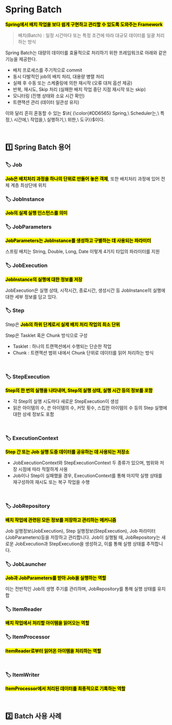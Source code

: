 # Spring Batch 

<mark>**Spring에서 배치 작업을 보다 쉽게 구현하고 관리할 수 있도록 도와주는 Framework**</mark>

> 배치(Batch) : 일정 시간마다 또는 특정 조건에 따라 대규모 데이터를 일괄 처리하는 방식

Spring Batch는 대량의 데이터를 효율적으로 처리하기 위한 프레임워크로 아래와 같은 기능을 제공한다. 

* 배치 프로세스를 주기적으로 commit
* 동시 다발적인 job의 배치 처리, 대용량 병렬 처리 
* 실패 후 수동 또는 스케줄링에 의한 재시작 (오류 대처 옵션 제공)
* 반복, 재시도, Skip 처리 (실패한 배치 작업 중단 지점 재시작 또는 skip)
* 모니터링 (진행 상태와 소요 시간 확인)
* 트랜잭션 관리 (데이터 일관성 유지)

이와 달리 흔히 혼동할 수 있는 $\it{ {\color{#DD6565} Spring,\ Scheduler는,\ 특정,\ 시간에,\ 작업을,\ 실행하기,\ 위한,\ 도구}}$이다. 


</br>



## 1️⃣ Spring Batch 용어

### 🏷️ Job

<mark>**Job은 배치처리 과정을 하나의 단위로 만들어 놓은 객체**</mark>, 또한 배치처리 과정에 있어 전체 계층 최상단에 위치
</br>

### 🏷️ JobInstance

<mark>**Job의 실제 실행 인스턴스를 의미**</mark>
</br>

### 🏷️ JobParameters
<mark>**JobParameters는 JobInstance를 생성하고 구별하는 데 사용되는 파라미터**</mark>

스프링 배치는 String, Double, Long, Date 이렇게 4가지 타입의 파라미터를 지원
</br>

### 🏷️ JobExecution

<mark>**JobInstance의 실행에 대한 정보를 저장**</mark>

JobExecution은 실행 상태, 시작시간, 종료시간, 생성시간 등 JobInstance의 실행에 대한 세부 정보를 담고 있다.
</br>


### 🏷️ Step

Step은 <mark>**Job의 하위 단계로서 실제 배치 처리 작업의 최소 단위**</mark> 

Step은 Tasklet 혹은 Chunk 방식으로 구성

* Tasklet : 하나의 트랜잭션에서 수행되는 단순한 작업
* Chunk :  트랜잭션 범위 내에서 Chunk 단위로 데이터를 읽어 처리하는 방식

</br>


### 🏷️ StepExecution
<mark>**Step의 한 번의 실행을 나타내며, Step의 실행 상태, 실행 시간 등의 정보를 포함**</mark> 

* 각 Step의 실행 시도마다 새로운 StepExecution이 생성
* 읽은 아이템의 수, 쓴 아이템의 수, 커밋 횟수, 스킵한 아이템의 수 등의 Step 실행에 대한 상세 정보도 포함

</br>



### 🏷️ ExecutionContext
<mark>**Step 간 또는 Job 실행 도중 데이터를 공유하는 데 사용되는 저장소**</mark> 

* JobExecutionContext와 StepExecutionContext 두 종류가 있으며, 범위와 저장 시점에 따라 적절하게 사용
* Job이나 Step이 실패했을 경우, ExecutionContext를 통해 마지막 실행 상태를 재구성하여 재시도 또는 복구 작업을 수행
 
</br>

### 🏷️ JobRepository
<mark>**배치 작업에 관련된 모든 정보를 저장하고 관리하는 메커니즘**</mark> 

Job 실행정보(JobExecution), Step 실행정보(StepExecution), Job 파라미터(JobParameters)등을 저장하고 관리합니다.
Job이 실행될 때, JobRepository는 새로운 JobExecution과 StepExecution을 생성하고, 이를 통해 실행 상태를 추적합니다.
</br>

### 🏷️ JobLauncher
<mark>**Job과 JobParameters를 받아 Job을 실행하는 역할**</mark> 


이는 전반적인 Job의 생명 주기를 관리하며, JobRepository를 통해 실행 상태를 유지합
</br>

### 🏷️ ItemReader
<mark>**배치 작업에서 처리할 아이템을 읽어오는 역할**</mark> 
</br>

### 🏷️ ItemProcessor
<mark>**ItemReader로부터 읽어온 아이템을 처리하는 역할**</mark> 

</br>

 ### 🏷️ ItemWriter
<mark>**ItemProcessor에서 처리된 데이터를 최종적으로 기록하는 역할**</mark> 

</br>


## 2️⃣ Batch 사용 사례

</br>
